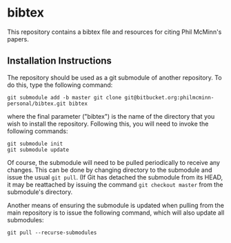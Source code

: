 # bibtex

This repository contains a bibtex file and resources for citing Phil McMinn's papers.

## Installation Instructions
The repository should be used as a git submodule of 
another repository. To do this, type the following command:

```shell
git submodule add -b master git clone git@bitbucket.org:philmcminn-personal/bibtex.git bibtex
```

where the final parameter ("bibtex") is the name of the directory that you wish to install the repository. Following
this, you will need to invoke the following commands:

```shell
git submodule init
git submodule update
```

Of course, the submodule will need to be pulled periodically to receive any changes. This can be done by changing
directory to the submodule and issue the usual ``git pull``. (If Git has detached the submodule from its HEAD, it
may be reattached by issuing the command ``git checkout master`` from the submodule's directory.

Another means of ensuring the submodule is updated when pulling from the main repository is to issue the following
command, which will also update all submodules:

```shell
git pull --recurse-submodules
```

